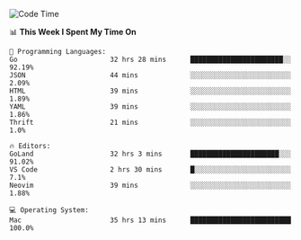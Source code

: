 <!--START_SECTION:waka-->
![Code Time](http://img.shields.io/badge/Code%20Time-104%20hrs%2055%20mins-blue)

📊 **This Week I Spent My Time On** 

```text
💬 Programming Languages: 
Go                       32 hrs 28 mins      ███████████████████████░░   92.19% 
JSON                     44 mins             ░░░░░░░░░░░░░░░░░░░░░░░░░   2.09% 
HTML                     39 mins             ░░░░░░░░░░░░░░░░░░░░░░░░░   1.89% 
YAML                     39 mins             ░░░░░░░░░░░░░░░░░░░░░░░░░   1.86% 
Thrift                   21 mins             ░░░░░░░░░░░░░░░░░░░░░░░░░   1.0%

🔥 Editors: 
GoLand                   32 hrs 3 mins       ██████████████████████░░░   91.02% 
VS Code                  2 hrs 30 mins       █░░░░░░░░░░░░░░░░░░░░░░░░   7.1% 
Neovim                   39 mins             ░░░░░░░░░░░░░░░░░░░░░░░░░   1.88%

💻 Operating System: 
Mac                      35 hrs 13 mins      █████████████████████████   100.0%

```


<!--END_SECTION:waka-->